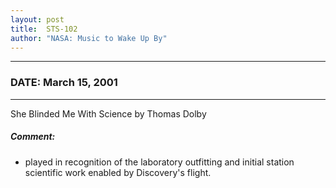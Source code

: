 ```yaml
---
layout: post
title:  STS-102
author: "NASA: Music to Wake Up By"
---
```


----
### DATE: March 15, 2001
----
She Blinded Me With Science by Thomas Dolby

##### Comment:
* played in recognition of the laboratory outfitting and initial station scientific work enabled by Discovery's flight.
